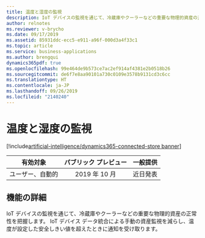 ```yaml
---
title: 温度と湿度の監視
description: IoT デバイスの監視を通じて、冷蔵庫やクーラーなどの重要な物理的資産の正常性を把握します。 IoT デバイス データ統合による手動の資産監視を減らし、温度が設定した安全しきい値を超えたときに通知を受け取ります。
author: relnotes
ms.reviewer: v-brycho
ms.date: 09/17/2019
ms.assetid: 85931ddc-ecc5-e911-a96f-000d3a4f33c1
ms.topic: article
ms.service: business-applications
ms.author: brengqui
dynamics365pdf: true
ms.openlocfilehash: 99e464de9b573ce7ac2ef914af4381e2b0518b26
ms.sourcegitcommit: de6f7e8aa90101a730c0109e3578b9131cd3c6cc
ms.translationtype: HT
ms.contentlocale: ja-JP
ms.lasthandoff: 09/26/2019
ms.locfileid: "2140240"
---
```

# <a name="temperature-and-humidity-monitoring"></a>温度と湿度の監視
[!include[artificial-intelligence/dynamics365-connected-store banner](../includes/artificial-intelligence/dynamics365-connected-store.md)]

| 有効対象    |  パブリック プレビュー | 一般提供 | 
| ---------- | :----------: |:----------: |
|ユーザー、自動的|2019 年 10 月| 近日発表|






## <a name="feature-details"></a>機能の詳細
<!--feature detail start -->
IoT デバイスの監視を通じて、冷蔵庫やクーラーなどの重要な物理的資産の正常性を把握します。 IoT デバイス データ統合による手動の資産監視を減らし、温度が設定した安全しきい値を超えたときに通知を受け取ります。
<!--feature detail end -->











